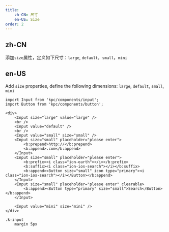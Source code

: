 ```yaml
---
title:
    zh-CN: 尺寸
    en-US: Size
order: 2
---
```


## zh-CN

添加`size`属性，定义如下尺寸：`large`, `default`，`small`，`mini`

## en-US

Add ` size ` properties, define the following dimensions: ` large `, ` default `, ` small `, ` mini `

```vdt
import Input from 'kpc/components/input';
import Button from 'kpc/components/button';

<div>
    <Input size="large" value="large" />
    <br />
    <Input value="default" />
    <br />
    <Input value="small" size="small" />
    <Input size="small" placeholder="please enter">
        <b:prepend>http://</b:prepend>
        <b:append>.com</b:append>
    </Input>
    <Input size="small" placeholder="please enter">
        <b:prefix><i class="ion-earth"></i></b:prefix>
        <b:suffix><i class="ion-ios-search"></i></b:suffix>
        <b:append><Button size="small" icon type="primary"><i class="ion-ios-search"></i></Button></b:append>
    </Input>
    <Input size="small" placeholder="please enter" clearable>
        <b:append><Button type="primary" size="small">Search</Button></b:append>
    </Input>

    <Input value="mini" size="mini" />
</div>
```

```styl
.k-input
    margin 5px
```
